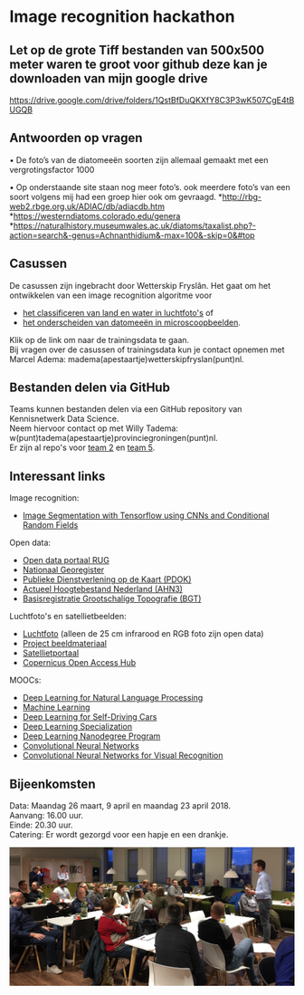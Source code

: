 


# Image recognition hackathon

## Let op de grote Tiff bestanden van 500x500 meter waren te groot voor github deze kan je downloaden van mijn google drive

https://drive.google.com/drive/folders/1QstBfDuQKXfY8C3P3wK507CgE4tBUGQB

## Antwoorden op vragen 

•	De foto’s van de diatomeeën soorten zijn allemaal gemaakt met een vergrotingsfactor 1000

•	Op onderstaande site staan nog meer foto’s. ook meerdere foto’s van een soort volgens mij had een groep hier ook om gevraagd.
*http://rbg-web2.rbge.org.uk/ADIAC/db/adiacdb.htm
*https://westerndiatoms.colorado.edu/genera
*https://naturalhistory.museumwales.ac.uk/diatoms/taxalist.php?-action=search&-genus=Achnanthidium&-max=100&-skip=0&#top


## Casussen
De casussen zijn ingebracht door Wetterskip Fryslân. Het gaat om het ontwikkelen van een image recognition algoritme voor
* [het classificeren van land en water in luchtfoto's](https://github.com/KennisnetwerkDataScience/Image-recognition/tree/master/data) of
* [het onderscheiden van datomeeën in microscoopbeelden](https://github.com/KennisnetwerkDataScience/Image-recognition/tree/master/opdracht%202).      

Klik op de link om naar de trainingsdata te gaan.     
Bij vragen over de casussen of trainingsdata kun je contact opnemen met Marcel Adema: madema(apestaartje)wetterskipfryslan(punt)nl.

## Bestanden delen via GitHub
Teams kunnen bestanden delen via een GitHub repository van Kennisnetwerk Data Science.    
Neem hiervoor contact op met Willy Tadema: w(punt)tadema(apestaartje)provinciegroningen(punt)nl.    
Er zijn al repo's voor [team 2](https://github.com/KennisnetwerkDataScience/teampje2) en [team 5](https://github.com/KennisnetwerkDataScience/team5).    

## Interessant links
Image recognition:
* [Image Segmentation with Tensorflow using CNNs and Conditional Random Fields](http://warmspringwinds.github.io/tensorflow/tf-slim/2016/12/18/image-segmentation-with-tensorflow-using-cnns-and-conditional-random-fields/)

Open data:
* [Open data portaal RUG](http://opendata.rug.nl/)
* [Nationaal Georegister](http://www.nationaalgeoregister.nl)
* [Publieke Dienstverlening op de Kaart (PDOK)](http://www.pdok.nl)
* [Actueel Hoogtebestand Nederland (AHN3)](https://www.pdok.nl/nl/ahn3-downloads)
* [Basisregistratie Grootschalige Topografie (BGT)](https://www.pdok.nl/nl/producten/pdok-downloads/download-basisregistratie-grootschalige-topografie)

Luchtfoto's en satellietbeelden:
* [Luchtfoto](https://www.pdok.nl/nl/producten/pdok-services/overzicht-urls/l) (alleen de 25 cm infrarood en RGB foto zijn open data)
* [Project beeldmateriaal](http://www.beeldmateriaal.nl/index.html)
* [Satellietportaal](https://www.spaceoffice.nl/nl/satellietdataportaal/)
* [Copernicus Open Access Hub](https://scihub.copernicus.eu)

MOOCs:
* [Deep Learning for Natural Language Processing](http://cs224d.stanford.edu/)
* [Machine Learning](https://www.coursera.org/learn/machine-learning)
* [Deep Learning for Self-Driving Cars](https://www.youtube.com/watch?v=1L0TKZQcUtA)
* [Deep Learning Specialization](https://www.coursera.org/specializations/deep-learning)
* [Deep Learning Nanodegree Program](https://eu.udacity.com/course/deep-learning-nanodegree--nd101)
* [Convolutional Neural Networks](https://www.coursera.org/learn/convolutional-neural-networks)
* [Convolutional Neural Networks for Visual Recognition](https://www.youtube.com/watch?v=vT1JzLTH4G4)

## Bijeenkomsten
Data: Maandag 26 maart, 9 april en maandag 23 april 2018.     
Aanvang: 16.00 uur.     
Einde: 20.30 uur.    
Catering: Er wordt gezorgd voor een hapje en een drankje.  

![1ste meetup - 27 maart 2018](/images/hackathon.JPG)

